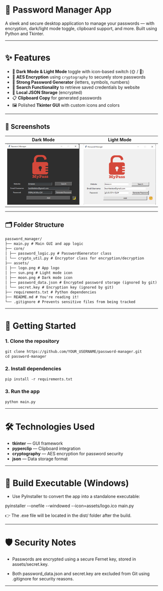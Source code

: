 # 🔐 Password Manager App

A sleek and secure desktop application to manage your passwords — with encryption, dark/light mode toggle, clipboard support, and more. Built using Python and Tkinter.

---

# ✨ Features

- 🌙 **Dark Mode & Light Mode** toggle with icon-based switch (🌞 / 🌚)
- 🔐 **AES Encryption** using `cryptography` to securely store passwords
- 🎲 **Strong Password Generator** (letters, symbols, numbers)
- 🔎 **Search Functionality** to retrieve saved credentials by website
- 💾 **Local JSON Storage** (encrypted)
- 📋 **Clipboard Copy** for generated passwords
- 🖼️ Polished **Tkinter GUI** with custom icons and colors

---

## 📸 Screenshots

| Dark Mode                        | Light Mode                         |
|----------------------------------|------------------------------------|
| ![Dark](assets/dark_preview.png) | ![Light](assets/light_preview.png) |

---

## 🗂️ Folder Structure

    password_manager/
    ├── main.py # Main GUI and app logic
    ├── core/
    │ ├── password_logic.py # PasswordGenerator class
    │ └── crypto_util.py # Encryptor class for encryption/decryption
    ├── assets/
    │ ├── logo.png # App logo
    │ ├── sun.png # Light mode icon
    │ ├── moon.png # Dark mode icon
    │ ├── password_data.json # Encrypted password storage (ignored by git)
    │ └── secret.key # Encryption key (ignored by git)
    ├── requirements.txt # Python dependencies
    ├── README.md # You're reading it!
    └── .gitignore # Prevents sensitive files from being tracked

---

# 🚀 Getting Started

### 1. Clone the repository
    git clone https://github.com/YOUR_USERNAME/password-manager.git
    cd password-manager

### 2. Install dependencies
    pip install -r requirements.txt

### 3. Run the app
    python main.py

---

# 🛠 Technologies Used

 -  **tkinter** — GUI framework
 -  **pyperclip** — Clipboard integration
 -  **cryptography** — AES encryption for password security
 -  **json** — Data storage format

---

# 🧪 Build Executable (Windows)

 - Use PyInstaller to convert the app into a standalone executable:

pyinstaller --onefile --windowed --icon=assets/logo.ico main.py

👉 The .exe file will be located in the dist/ folder after the build.

---

# 🛡️ Security Notes

 - Passwords are encrypted using a secure Fernet key, stored in assets/secret.key.

 - Both password_data.json and secret.key are excluded from Git using .gitignore for security reasons.

---